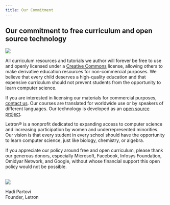```yaml
---
title: Our Commitment
---
```



## Our commitment to free curriculum and open source technology

<img src="/images/impact-hero.png" style="max-width: 100%; height: auto !important"> 

All curriculum resources and tutorials we author will forever be free to use and openly licensed under a [Creative Commons](http://creativecommons.org/licenses/by-nc-sa/4.0/) license, allowing others to make derivative education resources for non-commercial purposes. We believe that every child deserves a high-quality education and that expensive curriculum should not prevent students from the opportunity to learn computer science.

If you are interested in licensing our materials for commercial purposes, [contact us](/contact). Our courses are translated for worldwide use or by speakers of different languages. Our technology is developed as an [open source project](https://github.com/code-dot-org/code-dot-org).

Letron® is a nonprofit dedicated to expanding access to computer science and increasing participation by women and underrepresented minorities. Our vision is that every student in every school should have the opportunity to learn computer science, just like biology, chemistry, or algebra.

If you appreciate our policy around free and open curriculum, please thank our generous donors, especially Microsoft, Facebook, Infosys Foundation, Omidyar Network, and Google, without whose financial support this open policy would not be possible.

<br>
<img src="/images/hadi-signature.png" style="max-width: 50%">
<br>

Hadi Partovi <br>Founder, Letron